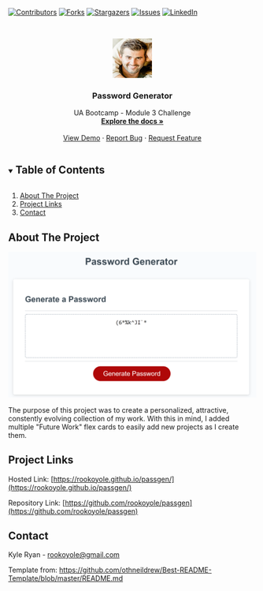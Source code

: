 <!--
*** Thanks for checking out the Best-README-Template. If you have a suggestion
*** that would make this better, please fork the repo and create a pull request
*** or simply open an issue with the tag "enhancement".
*** Thanks again! Now go create something AMAZING! :D
***
***
***
*** To avoid retyping too much info. Do a search and replace for the following:
*** github_username, repo_name, twitter_handle, email, project_title, project_description
-->



<!-- PROJECT SHIELDS -->
<!--
*** I'm using markdown "reference style" links for readability.
*** Reference links are enclosed in brackets [ ] instead of parentheses ( ).
*** See the bottom of this document for the declaration of the reference variables
*** for contributors-url, forks-url, etc. This is an optional, concise syntax you may use.
*** https://www.markdownguide.org/basic-syntax/#reference-style-links
-->
[![Contributors][contributors-shield]][contributors-url]
[![Forks][forks-shield]][forks-url]
[![Stargazers][stars-shield]][stars-url]
[![Issues][issues-shield]][issues-url]
[![LinkedIn][linkedin-shield]][linkedin-url]



<!-- PROJECT LOGO -->
<br />
<p align="center">
  <a href="https://github.com/rookoyole/passgen">
    <img src="./assets/images/Profile-Pic.jpg" alt="Logo" width="80" height="80">
  </a>

  <h3 align="center">Password Generator</h3>

  <p align="center">
    UA Bootcamp - Module 3 Challenge
        <br />
        <a href="https://github.com/rookoyole/passgen"><strong>Explore the docs »</strong></a>
        <br />
        <br />
        <a href="https://github.com/rookoyole/passgen">View Demo</a>
        ·
        <a href="https://github.com/rookoyole/passgen/issues">Report Bug</a>
        ·
        <a href="https://github.com/rookoyole/passgen/issues">Request Feature</a>
  </p>
</p>



<!-- TABLE OF CONTENTS -->
<details open="open">
  <summary><h2 style="display: inline-block">Table of Contents</h2></summary>
  <ol>
    <li><a href="#about-the-project">About The Project</a></li>
    <li><a href="#project-links">Project Links</a></li>
    <li><a href="#contact">Contact</a></li>
  </ol>
</details>



<!-- ABOUT THE PROJECT -->
## About The Project

[![Product Name Screen Shot][product-screenshot]](assets/images/screenshot.png)

The purpose of this project was to create a personalized, attractive, constently evolving collection of my work. With this in mind, I added multiple "Future Work" flex cards to easily add new projects as I create them.

<!-- PROJECT LINKS -->
## Project Links

Hosted Link: [https://rookoyole.github.io/passgen/](https://rookoyole.github.io/passgen/)

Repository Link: [https://github.com/rookoyole/passgen](https://github.com/rookoyole/passgen)

<!-- CONTACT -->
## Contact

Kyle Ryan - rookoyole@gmail.com

Template from: https://github.com/othneildrew/Best-README-Template/blob/master/README.md

<!-- MARKDOWN LINKS & IMAGES -->
<!-- https://www.markdownguide.org/basic-syntax/#reference-style-links -->
[contributors-shield]: https://img.shields.io/github/contributors/rookoyole/passgen.svg?style=for-the-badge
[contributors-url]: https://github.com/rookoyole/passgen/graphs/contributors
[forks-shield]: https://img.shields.io/github/forks/rookoyole/passgen.svg?style=for-the-badge
[forks-url]: https://github.com/rookoyole/passgen/network/members
[stars-shield]: https://img.shields.io/github/stars/rookoyole/passgen.svg?style=for-the-badge
[stars-url]: https://github.com/rookoyole/passgen/stargazers
[issues-shield]: https://img.shields.io/github/issues/rookoyole/passgen.svg?style=for-the-badge
[issues-url]: https://github.com/rookoyole/passgen/issues
[linkedin-shield]: https://img.shields.io/badge/-LinkedIn-black.svg?style=for-the-badge&logo=linkedin&colorB=555
[linkedin-url]: www.linkedin.com/in/kyle-ryan-5b526023
[product-screenshot]: assets/images/screenshot.png